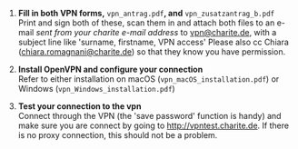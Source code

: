 1. **Fill in both VPN forms,** ```vpn_antrag.pdf```**, and** ```vpn_zusatzantrag_b.pdf```  
Print and sign both of these, scan them in and attach both files to an e-mail *sent from your charite e-mail address* to vpn@charite.de, with a subject line like 'surname, firstname, VPN access' Please also cc Chiara (chiara.romagnani@charite.de) so that they know you have permission.

2. **Install OpenVPN and configure your connection**  
Refer to either installation on macOS (```vpn_macOS_installation.pdf```) or Windows (```vpn_Windows_installation.pdf```)

3. **Test your connection to the vpn**  
Connect through the VPN (the 'save password' function is handy) and make sure you are connect by going to http://vpntest.charite.de. If there is no proxy connection, this should not be a problem.
